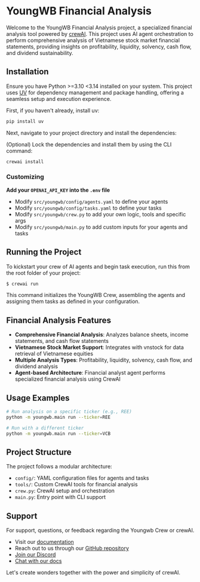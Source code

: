 # YoungWB Financial Analysis

Welcome to the YoungWB Financial Analysis project, a specialized financial analysis tool powered by [crewAI](https://crewai.com). This project uses AI agent orchestration to perform comprehensive analysis of Vietnamese stock market financial statements, providing insights on profitability, liquidity, solvency, cash flow, and dividend sustainability.

## Installation

Ensure you have Python >=3.10 <3.14 installed on your system. This project uses [UV](https://docs.astral.sh/uv/) for dependency management and package handling, offering a seamless setup and execution experience.

First, if you haven't already, install uv:

```bash
pip install uv
```

Next, navigate to your project directory and install the dependencies:

(Optional) Lock the dependencies and install them by using the CLI command:
```bash
crewai install
```
### Customizing

**Add your `OPENAI_API_KEY` into the `.env` file**

- Modify `src/youngwb/config/agents.yaml` to define your agents
- Modify `src/youngwb/config/tasks.yaml` to define your tasks
- Modify `src/youngwb/crew.py` to add your own logic, tools and specific args
- Modify `src/youngwb/main.py` to add custom inputs for your agents and tasks

## Running the Project

To kickstart your crew of AI agents and begin task execution, run this from the root folder of your project:

```bash
$ crewai run
```

This command initializes the YoungWB Crew, assembling the agents and assigning them tasks as defined in your configuration.

## Financial Analysis Features

- **Comprehensive Financial Analysis**: Analyzes balance sheets, income statements, and cash flow statements
- **Vietnamese Stock Market Support**: Integrates with vnstock for data retrieval of Vietnamese equities
- **Multiple Analysis Types**: Profitability, liquidity, solvency, cash flow, and dividend analysis
- **Agent-based Architecture**: Financial analyst agent performs specialized financial analysis using CrewAI

## Usage Examples

```bash
# Run analysis on a specific ticker (e.g., REE)
python -m youngwb.main run --ticker=REE

# Run with a different ticker
python -m youngwb.main run --ticker=VCB
```

## Project Structure

The project follows a modular architecture:
- `config/`: YAML configuration files for agents and tasks
- `tools/`: Custom CrewAI tools for financial analysis
- `crew.py`: CrewAI setup and orchestration
- `main.py`: Entry point with CLI support

## Support

For support, questions, or feedback regarding the Youngwb Crew or crewAI.
- Visit our [documentation](https://docs.crewai.com)
- Reach out to us through our [GitHub repository](https://github.com/joaomdmoura/crewai)
- [Join our Discord](https://discord.com/invite/X4JWnZnxPb)
- [Chat with our docs](https://chatg.pt/DWjSBZn)

Let's create wonders together with the power and simplicity of crewAI.
